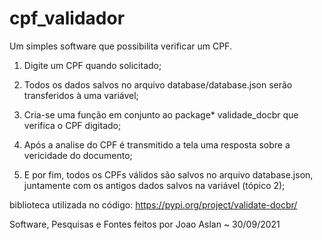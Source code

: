 # cpf_validador
Um simples software que possibilita verificar um CPF.


1. Digite um CPF quando solicitado;

2. Todos os dados salvos no arquivo database/database.json serão transferidos à uma variável;

3. Cria-se uma função em conjunto ao package* validade_docbr que verifica o CPF digitado;

4. Após a analise do CPF é transmitido a tela uma resposta sobre a vericidade do documento;
   
5. E por fim, todos os CPFs válidos são salvos no arquivo database.json, juntamente com os antigos dados salvos na variável (tópico 2);

biblioteca utilizada no código: https://pypi.org/project/validate-docbr/

Software, Pesquisas e Fontes feitos por Joao Aslan ~ 30/09/2021
